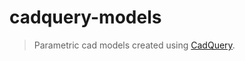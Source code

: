 # cadquery-models

>Parametric cad models created using [CadQuery](https://github.com/CadQuery/cadquery).
